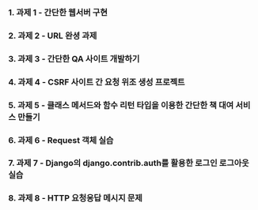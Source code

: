 ### 1. 과제 1 - 간단한 웹서버 구현

### 2. 과제 2 - URL 완셩 과제

### 3. 과제 3 - 간단한 QA 사이트 개발하기

### 4. 과제 4 -  CSRF 사이트 간 요청 위조 생성 프로젝트

### 5. 과제 5 - 클래스 메서드와 함수 리턴 타입을 이용한 간단한 책 대여 서비스 만들기

### 6. 과제 6 - Request 객체 실습

### 7. 과제 7 - Django의 django.contrib.auth를 활용한 로그인 로그아웃 실습

### 8. 과제 8 - HTTP 요청응답 메시지 문제
